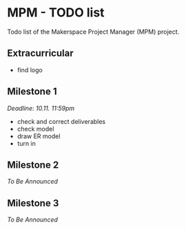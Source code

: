# MPM - TODO list
Todo list of the Makerspace Project Manager (MPM) project.

## Extracurricular

* find logo

## Milestone 1
*Deadline: 10.11. 11:59pm*

* check and correct deliverables 
* check model
* draw ER model
* turn in

## Milestone 2

*To Be Announced*

## Milestone 3

*To Be Announced*